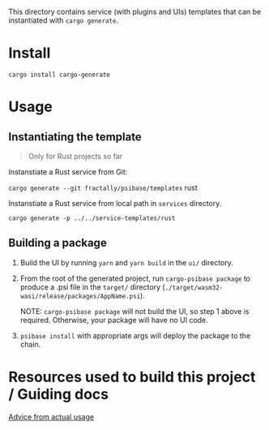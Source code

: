 This directory contains service (with plugins and UIs) templates that can be instantiated with `cargo generate`.

# Install

`cargo install cargo-generate`

# Usage

## Instantiating the template

> Only for Rust projects so far

Instanstiate a Rust service from Git:

`cargo generate --git fractally/psibase/templates` rust

Instanstiate a Rust service from local path in `services` directory.

`cargo generate -p ../../service-templates/rust`

## Building a package

1. Build the UI by running `yarn` and `yarn build` in the `ui/` directory.
2. From the root of the generated project, run `cargo-psibase package` to produce a .psi file in the `target/` directory (`./target/wasm32-wasi/release/packages/AppName.psi`).

   NOTE: `cargo-psibase package` will not build the UI, so step 1 above is required. Otherwise, your package will have no UI code.

3. `psibase install` with appropriate args will deploy the package to the chain.

# Resources used to build this project / Guiding docs

[Advice from actual usage](https://thoughtbot.com/blog/cargo-generate-lessons)
